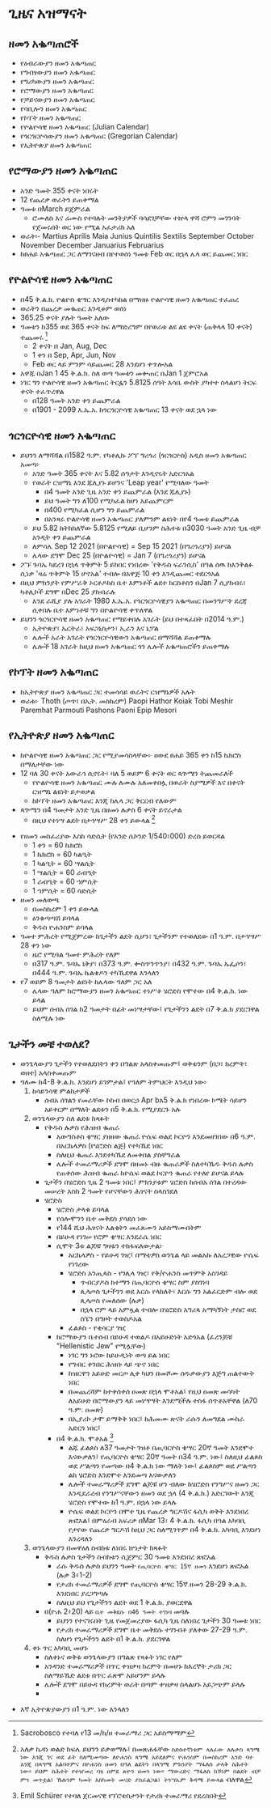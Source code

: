 # ጊዜና አዝማናት

## ዘመን አቈጣጠሮች

- የዕብራውያን ዘመን አቈጣጠር
- የግብፃውያን ዘመን አቈጣጠር
- የግሪካውያን ዘመን አቈጣጠር
- የሮማውያን ዘመን አቈጣጠር
- የቻይናውያን ዘመን አቈጣጠር
- የባቢሎን ዘመን አቈጣጠር
- የኮፕት ዘመን አቈጣጠር
- የዮልዮሳዊ ዘመን አቈጣጠር (Julian Calendar)
- የጎርጎርዮሳውያን ዘመን አቈጣጠር (Gregorian Calendar)
- የኢትዮጵያ ዘመን አቈጣጠር

## የሮማውያን ዘመን አቈጣጠር

- አንድ ዓመት 355 ቀናት ነበሩት
- 12 የጨረቃ ወራትን ይጠቀማል
- ዓመቱ በMarch ይጀምራል
    - ሮሙለስ እና ሬሙስ የተባሉት መንትያዎች ባሳደገቻቸው ተኵላ ዋሻ ሮምን መገንባት የጀመሩበት ወር ነው የሚል አፈታሪክ አለ
- ወራት፡- Martius Aprilis Maia Junius Quintilis Sextilis September October November December Januarius Februarius
- ከፀሐይ አቈጣጠር ጋር ለማገናዘብ በየተወሰነ ዓመቱ Feb ወር በኋላ ሌላ ወር ይጨመር ነበር

## የዮልዮሳዊ ዘመን አቈጣጠር

- በ45 ቅ.ል.ክ. ዮልዮስ ቄሣር እንዲስተካከል በማዘዙ ዮልዮሳዊ ዘመን አቈጣጠር ተፈጠረ
- ወራትን በጨረቃ መቈጠር እንዲቆም ወሰነ
- 365.25 ቀናት ያሉት ዓመት አለው
- ዓመቱን ከ355 ወደ 365 ቀናት ከፍ ለማድረግም በየወራቱ ልዩ ልዩ ቀናት (ጠቅላላ 10 ቀናት) ተጨመሩ [^sac_conflict]
    - 2 ቀናት በ Jan, Aug, Dec
    - 1 ቀን በ Sep, Apr, Jun, Nov
    - Feb ወር ላይ ምንም ሳይጨመር 28 እንደሆነ ቀጥሎአል
- አዋጁ በJan 1 45 ቅ.ል.ክ. ስለ ወጣ ዓመቱን መቍጠር በJan 1 ጀምሮአል
- ነገር ግን ዮልዮሳዊ ዘመን አቈጣጠር ትርፏን 5.8125 ሰዓት እሳቤ ውስት ያካተተ ስላልሆነ ትርፍ ቀናት ተፈጥረዋል
    - በ128 ዓመት አንድ ቀን ይጨምራል
    - በ1901 - 2099 እ.ኤ.አ. ከጎርጎርዮሳዊ አቈጣጠር 13 ቀናት ወደ ኋላ ነው

[^sac_conflict]: Sacrobosco የተባለ የ13 መ/ክ/ዘ ተመራማሪ ጋር አይስማማም

## ጎርጎርዮሳዊ ዘመን አቈጣጠር

- ይህንን ለማሻሻል በ1582 ዓ.ም. የካቶሊኩ ፖፕ ግሪጎሪ (ጎርጎርዮስ) አዲስ ዘመን አቈጣጠር አመጣ፦
    - አንድ ዓመት 365 ቀናት እና 5.82 ሰዓታት እንዲኖሩት አድርጎአል
    - የወራት ርዝማኔ እንደ ጁሊያኑ ይሆንና 'Leap year' የሚባለው ዓመት
        - በ4 ዓመት አንድ ጊዜ አንድ ቀን ይጨምራል (እንደ ጁሊያኑ)
        - ይህ ዓመት ግን ለ100 የሚካፈል ከሆነ አይጨምርም
        - በ400 የሚካፈል ሲሆን ግን ይጨምራል
        - በአንጻሩ ዮልዮሳዊ ዘመን አቈጣጠር ያለምንም ልዩነት በየ4 ዓመቱ ይጨምራል
    - ይህ 5.82 ከትክክለኛው 5.8125 የሚለይ ቢሆንም ስሕተቱ በ3030 ዓመት አንድ ጊዜ ብቻ አንዲት ቀን ይጨምራል
    - ለምሳሌ Sep 12 2021 (በዮልዮሳዊ) = Sep 15 2021 (በግሪጎሪያን) ይሆናል
    - ሌላው ደግሞ Dec 25 (በዮልዮሳዊ) = Jan 7 (በግሪጎሪያን) ይሆናል
- ፖፑ ጉባኤ ካደረገ በኋላ ጥቅምት 5 ይከበር የነበረው 'የቅዱስ ፍራንሲስ' በዓል ሰዉ ከእንቅልፉ ሲነቃ 'ዛሬ ጥቅምት 15 ሆኖአል' ተብሎ በአዋጅ 10 ቀን እንዲጨመር ተደርጎአል
- በዚህ ምክንያት የምሥራቅ ኦርቶዶክስ ቤተ እምነቶች ልደተ ክርስቶስን በJan 7 ሲያከብሩ፣ ካቶሊኮች ደግሞ በDec 25 ያከብራሉ
    - እንደ ራሺያ ያሉ አገራት 1980 እ.ኤ.አ. የጎርጎርዮሳዊያን አቈጣጠር በመንግሥት ደረጃ ሲቀበሉ ቤተ እምነቶቹ ግን በዮልዮሳዊ ቀጥለዋል
- ይህንን ጎርጎርዮሳዊ ዘመን አቈጣጠር የማይቀበሉ አገራት (ይህ በተጻፈበት በ2014 ዓ.ም.)
    - ኢትዮጵያ፣ ኤርትራ፣ አፍጋኒስታን፣ ኢራን እና ኔፓል
    - ሌሎች አራት አገራት የጎርጎርዮሳዊውን አቈጣጠር በማሻሻል ይጠቀማሉ
    - ሌሎች 18 አገራት ከዚህ ዘመን አቈጣጠር ጎን ሌሎች አቈጣጠሮችን ይጠቀማሉ

## የኮፕት ዘመን አቈጣጠር

- ከኢትዮጵያ ዘመን አቈጣጠር ጋር ተመሳሳይ ወራትና ርዝማኔዎች አሉት
- ወራቱ፦ Thoth (ጦጥ፣ በኢት. መስከረም) Paopi Hathor Koiak Tobi Meshir Paremhat Parmouti Pashons Paoni Epip Mesori

## የኢትዮጵያ ዘመን አቈጣጠር

- ከዮልዮሳዊ ዘመን አቈጣጠር ጋር የሚያመሳስላቸው፦ ዐውደ ፀሐይ 365 ቀን ከ15 ኬክሮስ በማለታቸው ነው
- 12 ባለ 30 ቀናት አውራኅ ሲኖሩት፣ ባለ 5 ወይም 6 ቀናት ወር ጳጕሜን ትጨመራለች
    - የዮልዮሳዊ ዘመን አቈጣጠር ሙሉ ለሙሉ አለመቀበሏ በወራት ስያሜዎች እና በቀናት ርዝማኔ ልዩነት ይታወቃል
    - ከኮፕት ዘመን አቈጣጠር እንጂ ከሌላ ጋር ቅርርብ የለውም
- ጳጕሜን በ4 ዓመታት አንድ ጊዜ በዘመነ ሉቃስ 6 ቀናት ይኖራታል
    - በዚህ የተነሣ ልደት በታኅሣሥ 28 ቀን ይውላል [^kidane_weld_conflict]

[^kidane_weld_conflict]: አለቃ ኪዳነ ወልድ ክፍሌ ይህንን ይቃወማሉ፤ በመጽሐፋቸው `ስድስተኛነቱም ላለፈው ለሉቃስ ጳግሜ ነው እንጂ ገና ወደ ፊት ስለሚመጣው ለዮሐንስ ጳግሜ አይደለምና ዮሐንስም በመስከረም አንድ ባተ እንጂ በጳግሜ አልባተምና በዮሐንስ ዘመን በዓለ ልደትን በጳግሜ ምክንያት ማፋለስ ታላቅ ስሕተት ነው። ይህም ስሕተት የተዠመረ ባፄ ዐምደ ጽዮን ዘመን ነው። ማውረድና ማፋለስ ከኾነም በልደት ብቻ ምን መጥቷል፤ ኹሉንም ካመት እስካመት መናድ ያስፈልጋል፤ ትንሣኤም ቅዳሜ ይውላል` ብለዋል

- የዘመን መስፈሪያው እስከ ሳድሲት (የአንድ ሴኮንድ 1/540፣000) ድረስ ይወርዳል
    - 1 ቀን = 60 ኬክሮስ
    - 1 ኬክሮስ = 60 ካልዒት
    - 1 ካልዒት = 60 ሣልሲት
    - 1 ሣልሲት = 60 ራብዒት
    - 1 ራብዒት = 60 ኀምሲት
    - 1 ኀምሲት = 60 ሳድሲት
- ዘመን መለወጫ
    - በመስከረም 1 ቀን ይውላል
    - ዕንቁጣጣሽ ይባላል
    - ቅዱስ ዮሐንስም ይባላል
- ዓመተ ምሕረት የሚጀምረው ከጌታችን ልደት ሲሆን፣ ጌታችንም የተወለደው በ1 ዓ.ም. በታኅሣሥ 28 ቀን ነው
    - ዜሮ የሚባል ዓመተ ምሕረት የለም
    - በ317 ዓ.ም. ጉባኤ ኒቅያ፣ በ373 ዓ.ም. ቍስጥንጥንያ፣ በ432 ዓ.ም. ጉባኤ ኤፌሶን፣ በ444 ዓ.ም. ጉባኤ ኬልቄዶን ተካኺደዋል እንላለን
- የ7 ወይም 8 ዓመታት ልዩነት ከሌላው ዓለም ጋር አለ
    - ሌላው ዓለም ከሮማውያን ዘመን አቈጣጠር ተነሥቶ ሄሮድስ የሞተው በ4 ቅ.ል.ክ. ነው ይላል
    - ይህም ሰብአ ሰገል ከ2 ዓመታት በፊት መነሣታቸው፤ የጌታችንን ልደት በ7 ቅ.ል.ክ ያደርገዋል ስለሚሉ ነው

## ጌታችን መቼ ተወለደ?

- ወንጌላውያን ጌታችን የተወለደበትን ቀን በግልጽ አላስቀመጡም፤ ወቅቱንም (በጋ፣ ክረምት፣ ወዘተ) አላስቀመጡም
- ዓለሙ ከ4-8 ቅ.ል.ክ. እንደሆነ ይገምታል፤ የዓለም ትምህርት እንዲህ ነው፦
    1. ከሳይንሳዊ ምልከታዎች
        - ሰብአ ሰገልን የመራቸው ኮከብ በወርኃ Apr bእ5 ቅ.ል.ክ የነበረው ኮሜት ሳይሆን አይቀርም በማለት ልደቱን በ5 ቅ.ል.ክ. የሚያደርጉ አሉ
    2. ወንጌላውያን ስለ ልደቱ ከጻፉት
        - የቅዱስ ሉቃስ የሕዝብ ቈጠራ
            - አውግስቶስ ቄሣር ያዘዘው ቈጠራ ዮሴፍ ወልደ ኮርዮን እንደመዘገበው በ6 ዓ.ም. በአርኬላዎስ (የሄሮድስ ልጅ) የተካኼደ ነበር
            - ስለዚህ ቈጠራ እንደተካኼደ ለመቀበል ያስቸግራል
            - ሌሎች ተመራማሪዎች ደግሞ በዘመኑ ብዙ ቈጠራዎች ስለተካኼዱ ቅዱስ ሉቃስ የጠቀሰው ሕዝብ ቈጠራ ከዮሴፍ ወልደ ኮርዮን ቈጠራ የተለየ ይሆናል ይላሉ
        - ጌታችን በሄሮድስ ጊዜ 2 ዓመቱ ነበር፤ ምክንያቱም ሄሮድስ ከሰብአ ሰገል በተረዳው መሠረት እስከ 2 ዓመት የሆናቸውን ሕፃናት ስላስገደለ
        - ሄሮድስ
            - ሄሮድስ ታላቁ ይባላል
            - የሰሎሞንን ቤተ መቅደስ ያሳደሰ ነው
            - የ144 ሺህ ሕፃናት እልቂትን መፈጸሙን አይስማሙበትም
            - በይሁዳ የነገሠ የሮም ቄሣር እንደራሴ ነበር
            - ሲሞት 3ቱ ልጆቹ ግዛቱን ተከፋፍለውታል፦ 
                - አርኬላዎስ - የይሁዳ ገዢ፤ በማቴዎስ ወንጌል ላይ መልአኩ ለአረጋዊው ዮሴፍ የነገረው
                - ሄሮድስ አንጢጳስ - የገሊላ ገዢ፣ የቅ/ዮሐንስ መጥምቅ አስገዳይ
                    - ጥብርያዶስ ከተማን በጢባርዮስ ቄሣር ስም ያስገነባ
                    - ጲላጦስ ጌታችንን ወደ እርሱ የላከለት፣ እርሱ ግን አልፈርድም ብሎ ወደ ጲላጦስ የመለሰው (ሉቃ)
                    - በኋላ ሮም ላይ አምጿል ተብሎ በሄሮድስ አግሪጳ አማካኝነት ታስሮ ወደ ስፔን በግዞት ተወስዶአል
                - ፊልጶስ - የቂሳርያ ገዢ
            - ከሮማውያን ቤተሰብ በይሁዳ ተወልዶ በአይሁድነት አድጎአል (ፈረንጆቹ "Hellenistic Jew" የሚሏቸው)
                - ነገር ግን ኑሮው ከይሁዲነት ወጣ ይል ነበር
                - የግብር ቀንበር ሕዝቡ ላይ ጭኖ ነበር
                - ከዝርዋን አይሁድ መርጦ ሊቀ ካህን በመሾሙ ሰዱቃውያን እጅግ ጠልተውት ነበር
                - በመጨረሻም ከተቀሰቀሰ ዐመጽ በኋላ ሞቶአል፤ የዚህ ዐመጽ መሳካት ለአይሁድ በሮማውያን ላይ መነሣሣት እንደሚችሉ ተስፋ ሰጥቶአቸዋል (ለ70 ዓ.ም. ዐመጽ)
                - በኢያሪኮ ታሞ ይማቅቅ ነበር፤ ከሕመሙ ጽናት ራሱን ለመግደል ሙከራ አድርጎ ነበር፤ 
            - በ4 ቅ.ል.ክ. ሞቶአል [^schurer_death_herod]
                - ልጁ ፊልጶስ ለ37 ዓመታት ገዝቶ በጢባርዮስ ቄሣር 20ኛ ዓመት እንደሞተ እናውቃለን፤ የጢባርዮስ ቄሣር 20ኛ ዓመት በ34 ዓ.ም. ነው፤ ስለዚህ ፊልጶስ ወደ ሥልጣን የመጣው በ4 ቅ.ል.ክ ነው ማለት ነው፤ ፊልጶስም ወደ ሥልጣን ልክ ሄሮድስ እንደሞተ እንደመጣ እናውቃለን
                - ሌሎች ተመራማሪዎች ደግሞ ልጆቹ ሆን ብለው ከሄሮድስ የንግሥና ዘመን ጋር እንዲደራረብ የንግሥናቸውን ዘመን ወደ ኋላ (4 ቅ.ል.ክ.) አድርገውት እንጂ ሄሮድስ የሞተው ከ1 ዓ.ም. በኋላ ነው ይላሉ
                - ዮሴፍ ወልደ ኮርዮን በሞተ ጊዜ የጨረቃ ግርዶሽና ፋሲካ ወቅት እንደነበረ ጽፎአል፤ በምዕራብ አፍሪቃ በMar 13፣ 4 ቅ.ል.ክ. ፋሲካ በዓል አካባቢ የታየው የጨረቃ ግርዶሽ ከዚህ ጋር ስለሚገጥም በ4 ቅ.ል.ክ. አካባቢ እንደሆነ እንረዳለን
    3. ወንጌላውያን በመዋዕለ ስብከቱ ለነበሩ ኵነታት ከጻፉት
        - ቅዱስ ሉቃስ ጌታችን ስብከቱን ሲጀምር 30 ዓመቱ እንደነበረ ጽፎአል
            - ራሱ ቅዱስ ሉቃስ ይህንን ዓመት `የጢባርዮስ ቄሣር 15ኛ ዘመን` እንደሆነ ጽፎአል (ሉቃ 3፥1-2)
            - የታሪክ ተመራማሪዎች ደግሞ የጢባርዮስ ቄሣር 15ኛ ዘመን 28-29 ቅ.ል.ክ. እንደነበር ያረጋግጣሉ
            - ስለዚህ ይህ የጌታችንን ልደት ወደ 1 ቅ.ል.ክ. ያወርደዋል
        - በ(ዮሐ 2፥20) ላይ `ቤተ መቅደሱ በ46 ዓመት ተገነባ` መባሉ
            - ይህንን የተናገሩበት ጊዜ የመጀመሪያው ፋሲካ ጊዜ ስለነበረ ጌታችን 30 ዓመቱ ነበር
            - የታሪክ ተመራማሪዎች ደግሞ ቤተ መቅደሱ ተገንብቶ ያለቀው 27-29 ዓ.ም. ስለሆነ የጌታችንን ልደት በ1 ቅ.ል.ክ. ያደርገዋል
    4. ቀኑ ጥር አካባቢ መሆኑ
        - ስለቀኑና ወቅቱ ወንጌላውያን በግልጽ የጻፉት ነገር የለም
        - አንዳንድ ተመራማሪዎች በጥር ቀዝቃዛ ክረምት በመሆኑ ከእረኞት ታሪክ ጋር ስለማይኼድ ልደቱ በጥር ፈጽሞ አይሆንም ይላሉ
        - ሌሎች ደግሞ በይሁዳ የክረምት ወራት በጣም ቀዝቃዛ ስላልሆኑ አይጋጭም ይላሉ
        - 
       
[^schurer_death_herod]: Emil Schürer የተባለ ጀርመናዊ የፕሮቴስታንት የታሪክ ተመራማሪ የደረሰበት

- እኛ ኢትዮጵያውያን በ1 ዓ.ም. ነው እንላለን